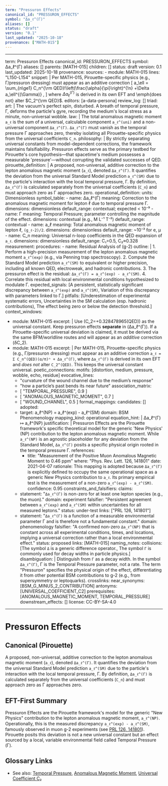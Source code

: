 ```yaml
---
term: "Pressuron Effects"
canonical_id: "PRESSURON_EFFECTS"
symbol: "Δa_ℓ^(Γ)"
aliases: []
status: "draft"
version: "0.1"
last_updated: "2025-10-18"
provenance: ["MATH-015"]
---
```


---
term: Pressuron Effects
canonical_id: PRESSURON_EFFECTS
symbol: Δa_ℓ^(Γ)
aliases: []
parents: [MATH-015]
children: []
status: draft
version: 0.1
last_updated: 2025-10-18
provenance:
  sources:
    - module: MATH-015
      lines: "L150-L154"
      snippet: |
        Per MATH-015, Pirouette-specific physics (e.g., Γ/pressuron dressing) must appear as an additive correction
        \[
        a_\ell = \sum_{n\ge1} C_n^{\rm QED}\!\left(\frac{\alpha}{\pi}\right)^{\!n}
        +\Delta a_\ell^{(\Gamma)} ,
        \]
        where $\Delta a_\ell^{(\Gamma)}$ is derived in its own EFT and \emph{does not} alter $C_2^{\rm QED}$.
  editors: [a-data-persona]
  review_log: []
triad:
  art: |
    The vacuum's perfect spin, disturbed. A breath of temporal pressure, Γ, deforms the particle's gyre, recording the medium's local stress as a minute, non-universal wobble.
  law: |
    The total anomalous magnetic moment `a_ℓ` is the sum of a universal, calculable component `a_ℓ^(uni)` and a non-universal component `Δa_ℓ^(Γ)`. `Δa_ℓ^(Γ)` must vanish as the temporal pressure Γ approaches zero, thereby isolating all Pirouette-specific physics from the universal coefficients `C_n`.
  philosophy: |
    By strictly separating universal constants from model-dependent corrections, the framework maintains falsifiability. Pressuron effects serve as the primary testbed for Pirouette's core hypothesis—that spacetime's medium possesses a measurable 'pressure'—without corrupting the validated successes of QED.
pirouette_definition: |
  A proposed, non-universal, additive correction to the lepton anomalous magnetic moment (`a_ℓ`), denoted `Δa_ℓ^(Γ)`. It quantifies the deviation from the universal Standard Model prediction `a_ℓ^(SM)` due to the particle's interaction with the local temporal pressure, Γ. By definition, `Δa_ℓ^(Γ)` is calculated separately from the universal coefficients (`C_n`) and must approach zero as Γ approaches zero.
operational_definition:
  units: Dimensionless
  symbol_table:
    - name: Δa_ℓ^(Γ)
      meaning: Correction to the anomalous magnetic moment for lepton ℓ due to temporal pressure Γ.
      dimensions: dimensionless
      default_range: contextual; expected < 10⁻⁹
    - name: Γ
      meaning: Temporal Pressure; parameter controlling the magnitude of the effect.
      dimensions: contextual (e.g., M L⁻¹ T⁻²)
      default_range: contextual
    - name: a_ℓ
      meaning: Total anomalous magnetic moment of lepton ℓ, `(g_ℓ-2)/2`.
      dimensions: dimensionless
      default_range: ~10⁻³ for e, μ
    - name: C_n
      meaning: Universal n-loop coefficients in the QED expansion of `a_ℓ`.
      dimensions: dimensionless
      default_range: C₁=0.5, C₂≈0.328
  measurement:
    procedures:
      - name: Residual Analysis of (g-2)
        outline: |
          1. Perform a high-precision measurement of the lepton anomalous magnetic moment `a_ℓ^(exp)` (e.g., via Penning trap spectroscopy).
          2. Compute the Standard Model prediction `a_ℓ^(SM)` to equivalent or higher precision, including all known QED, electroweak, and hadronic contributions.
          3. The pressuron effect is the residual: `Δa_ℓ^(Γ) = a_ℓ^(exp) - a_ℓ^(SM)`.
          4. Correlate this residual with local environmental conditions hypothesized to modulate Γ.
        expected_signals: [A persistent, statistically significant discrepancy between `a_ℓ^(exp)` and `a_ℓ^(SM)`, Variation of this discrepancy with parameters linked to Γ.]
        pitfalls: [Underestimation of experimental systematic errors, Uncertainties in the SM calculation (esp. hadronic contributions), The effect being zero or below the detection threshold.]
context_windows:
  - module: MATH-015
    excerpt: |
      Use (C_2=+0.328478965(QED)) as the universal constant. Keep pressuron effects **separate** in (Δa_ℓ^(Γ)). If a Pirouette-specific universal deviation is claimed, it must be derived via the same BFM/worldline routes and will appear as an *additive* correction (δC_2).
  - module: MATH-015
    excerpt: |
      Per MATH-015, Pirouette-specific physics (e.g., Γ/pressuron dressing) must appear as an additive correction `a_ℓ = Σ C_n^(QED)(α/π)ⁿ + Δa_ℓ^(Γ)`, where `Δa_ℓ^(Γ)` is derived in its own EFT and *does not* alter `C_2^(QED)`. This keeps the universal constant universal.
poetic_connections:
  motifs: [distortion, medium, pressure, wobble, echo, residue]
  evocative_lines:
    - "curvature of the wound channel due to the medium’s response"
    - "how a particle’s past bends its near future"
  association_matrix:
    - [ "TEMPORAL_PRESSURE", 0.9 ]
    - [ "ANOMALOUS_MAGNETIC_MOMENT", 0.7 ]
    - [ "WOUND_CHANNEL", 0.5 ]
formal_mappings:
  candidates: []
  adopted:
    - target: a_ℓ^(NP) = a_ℓ^(exp) - a_ℓ^(SM)
      domain: BSM Phenomenology
      mapping_kind: operational
      equation_hint: |
        Δa_ℓ^(Γ) ↦ a_ℓ^(NP)
      justification: |
        Pressuron Effects are the Pirouette framework's specific theoretical model for the generic 'New Physics' (NP) contribution to the lepton anomalous magnetic moment. While `a_ℓ^(NP)` is an agnostic placeholder for any deviation from the Standard Model, `Δa_ℓ^(Γ)` posits a specific physical origin rooted in the temporal pressure Γ.
      references:
        - title: "Measurement of the Positive Muon Anomalous Magnetic Moment to 0.46 ppm"
          where: "Phys. Rev. Lett. 126, 141801"
          date: 2021-04-07
      rationale: This mapping is adopted because `Δa_ℓ^(Γ)` is explicitly defined to occupy the same operational space as a generic New Physics contribution to `a_ℓ`. Its primary empirical test is the measurement of a non-zero `a_ℓ^(exp) - a_ℓ^(SM)`.
      confidence: 0.95
constraints_and_falsifiers:
  claims:
    - statement: "`Δa_ℓ^(Γ)` is non-zero for at least one lepton species (e.g., the muon)."
      domain: experiment
      falsifier: "Persistent agreement between `a_ℓ^(exp)` and `a_ℓ^(SM)` within uncertainties for all measured leptons."
      status: under-test
      links: ["PRL 126, 141801"]
    - statement: "`Δa_ℓ^(Γ)` is a function of a measurable environmental parameter Γ and is therefore not a fundamental constant."
      domain: phenomenology
      falsifier: "A confirmed non-zero `Δa_ℓ^(NP)` that is constant across all experimental conditions, times, and locations, implying a universal correction rather than a local environmental effect."
      status: proposed
      links: [MATH-015]
naming_notes:
  collisions: [The symbol `Δ` is a generic difference operator., The symbol `Γ` is commonly used for decay widths in particle physics.]
  disambiguation: |
    Distinguish from `Γ` as a decay width. In the symbol `Δa_ℓ^(Γ)`, Γ is the Temporal Pressure parameter, not a rate. The term "Pressuron" specifies the physical origin of the effect, differentiating it from other potential BSM contributions to g-2 (e.g., from supersymmetry or leptoquarks).
crosslinks:
  near_synonyms: [BSM_G_MINUS_2_CONTRIBUTION]
  antonyms: [UNIVERSAL_COEFFICIENT_C2]
  prerequisites: [ANOMALOUS_MAGNETIC_MOMENT, TEMPORAL_PRESSURE]
  downstream_effects: []
license: CC-BY-SA-4.0
---

# Pressuron Effects

## Canonical (Pirouette)
A proposed, non-universal, additive correction to the lepton anomalous magnetic moment (`a_ℓ`), denoted `Δa_ℓ^(Γ)`. It quantifies the deviation from the universal Standard Model prediction `a_ℓ^(SM)` due to the particle's interaction with the local temporal pressure, Γ. By definition, `Δa_ℓ^(Γ)` is calculated separately from the universal coefficients (`C_n`) and must approach zero as Γ approaches zero.

## EFT-First Summary
Pressuron Effects are the Pirouette framework's model for the generic "New Physics" contribution to the lepton anomalous magnetic moment, `a_ℓ^(NP)`. Operationally, this is the measured discrepancy `a_ℓ^(exp) - a_ℓ^(SM)`, famously observed in muon g-2 experiments (see [PRL 126, 141801](https://journals.aps.org/prl/abstract/10.1103/PhysRevLett.126.141801)). Pirouette posits this deviation is not a new universal constant but an effect sourced by a local, variable environmental field called Temporal Pressure (Γ).

## Glossary Links
- See also: [Temporal Pressure](link-to-entry), [Anomalous Magnetic Moment](link-to-entry), [Universal Coefficient C₂](link-to-entry)